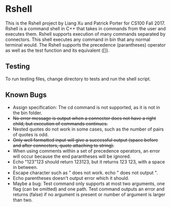 # Rshell

This is the Rshell project by Liang Xu and Patrick Porter for CS100 Fall 2017. Rshell is a command shell in C++ that takes in commands from the user and executes them. Rshell supports execution of many commands separated by connectors. This shell executes any command in bin that any normal terminal would. The Rshell supports the precedence (parantheses) operator as well as the test function and its equivalent ([]).

## Testing
To run testing files, change directory to tests and run the shell script.

## Known Bugs

- Assign specification: The cd command is not supported, as it is not in the bin folder.
- ~~No error message is output when a connector does not have a right child, but execution of commands continues.~~
- Nested quotes do not work in some cases, such as the number of pairs of quotes is odd.
- ~~Only well formatted input will give a successful output (space before and after connectors, quote attaching to string).~~
- When using comments within a set of precedence operators, an error will occur because the end parantheses will be ignored.
- Echo "123"123 should return 123123, but it returns 123 123, with a space in between.
- Escape character such as \" does not work. echo \" does not output ".
- Echo parentheses doesn't output error which it should.
- Maybe a bug: Test command only supports at most two arguments, one flag (can be omitted) and one path. Test command outputs an error and returns (false) if no argument is present or number of argument is larger than two. 